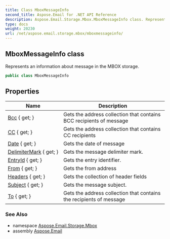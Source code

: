 ```yaml
---
title: Class MboxMessageInfo
second_title: Aspose.Email for .NET API Reference
description: Aspose.Email.Storage.Mbox.MboxMessageInfo class. Represents an information about message in the MBOX storage
type: docs
weight: 20230
url: /net/aspose.email.storage.mbox/mboxmessageinfo/
---
```

## MboxMessageInfo class

Represents an information about message in the MBOX storage.

```csharp
public class MboxMessageInfo
```

## Properties

| Name | Description |
| --- | --- |
| [Bcc](../../aspose.email.storage.mbox/mboxmessageinfo/bcc/) { get; } | Gets the address collection that contains BCC recipients of message |
| [CC](../../aspose.email.storage.mbox/mboxmessageinfo/cc/) { get; } | Gets the address collection that contains CC recipients |
| [Date](../../aspose.email.storage.mbox/mboxmessageinfo/date/) { get; } | Gets the date of message |
| [DelimiterMark](../../aspose.email.storage.mbox/mboxmessageinfo/delimitermark/) { get; } | Gets the message delimiter mark. |
| [EntryId](../../aspose.email.storage.mbox/mboxmessageinfo/entryid/) { get; } | Gets the entry identifier. |
| [From](../../aspose.email.storage.mbox/mboxmessageinfo/from/) { get; } | Gets the from address |
| [Headers](../../aspose.email.storage.mbox/mboxmessageinfo/headers/) { get; } | Gets the collection of header fields |
| [Subject](../../aspose.email.storage.mbox/mboxmessageinfo/subject/) { get; } | Gets the message subject. |
| [To](../../aspose.email.storage.mbox/mboxmessageinfo/to/) { get; } | Gets the address collection that contains the recipients of message |

### See Also

* namespace [Aspose.Email.Storage.Mbox](../../aspose.email.storage.mbox/)
* assembly [Aspose.Email](../../)


